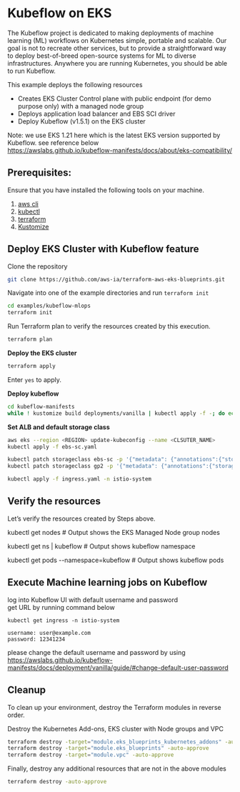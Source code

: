 # Kubeflow on EKS
The Kubeflow project is dedicated to making deployments of machine learning (ML) workflows on Kubernetes simple, portable and scalable.
Our goal is not to recreate other services, but to provide a straightforward way to deploy best-of-breed open-source systems for ML to diverse infrastructures.
Anywhere you are running Kubernetes, you should be able to run Kubeflow.

This example deploys the following resources

- Creates EKS Cluster Control plane with public endpoint (for demo purpose only) with a managed node group
- Deploys application load balancer and EBS SCI driver
- Deploy Kubeflow (v1.5.1) on the EKS cluster

Note: we use EKS 1.21 here which is the latest EKS version supported by Kubeflow. see reference below <br>
https://awslabs.github.io/kubeflow-manifests/docs/about/eks-compatibility/

## Prerequisites:

Ensure that you have installed the following tools on your machine.

1. [aws cli](https://docs.aws.amazon.com/cli/latest/userguide/install-cliv2.html)
2. [kubectl](https://Kubernetes.io/docs/tasks/tools/)
3. [terraform](https://learn.hashicorp.com/tutorials/terraform/install-cli)
4. [Kustomize](https://kubectl.docs.kubernetes.io/installation/kustomize/)



## Deploy EKS Cluster with Kubeflow feature

Clone the repository

```sh
git clone https://github.com/aws-ia/terraform-aws-eks-blueprints.git
```

Navigate into one of the example directories and run `terraform init`

```sh
cd examples/kubeflow-mlops
terraform init
```

Run Terraform plan to verify the resources created by this execution.

```sh
terraform plan
```

**Deploy the EKS cluster**

```sh
terraform apply
```

Enter `yes` to apply.

**Deploy kubeflow**
```sh
cd kubeflow-manifests
while ! kustomize build deployments/vanilla | kubectl apply -f -; do echo "Retrying to apply resources"; sleep 30; done
```

**Set ALB and default storage class**
```sh
aws eks --region <REGION> update-kubeconfig --name <CLSUTER_NAME>
kubectl apply -f ebs-sc.yaml

kubectl patch storageclass ebs-sc -p '{"metadata": {"annotations":{"storageclass.kubernetes.io/is-default-class":"true"}}}'
kubectl patch storageclass gp2 -p '{"metadata": {"annotations":{"storageclass.kubernetes.io/is-default-class":"false"}}}'

kubectl apply -f ingress.yaml -n istio-system
```


## Verify the resources

Let’s verify the resources created by Steps above.



kubectl get nodes # Output shows the EKS Managed Node group nodes

kubectl get ns | kubeflow # Output shows kubeflow namespace

kubectl get pods --namespace=kubeflow # Output shows kubeflow pods



## Execute Machine learning jobs on Kubeflow
log into Kubeflow UI with default username and password <br>
get URL by running command below
```
kubectl get ingress -n istio-system

username: user@example.com
password: 12341234
```
please change the default username and password by using https://awslabs.github.io/kubeflow-manifests/docs/deployment/vanilla/guide/#change-default-user-password


## Cleanup

To clean up your environment, destroy the Terraform modules in reverse order.

Destroy the Kubernetes Add-ons, EKS cluster with Node groups and VPC

```sh
terraform destroy -target="module.eks_blueprints_kubernetes_addons" -auto-approve
terraform destroy -target="module.eks_blueprints" -auto-approve
terraform destroy -target="module.vpc" -auto-approve
```

Finally, destroy any additional resources that are not in the above modules

```sh
terraform destroy -auto-approve
```
